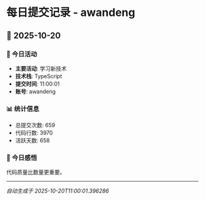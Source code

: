 # 每日提交记录 - awandeng

## 📅 2025-10-20

### 🎯 今日活动
- **主要活动**: 学习新技术
- **技术栈**: TypeScript
- **提交时间**: 11:00:01
- **账号**: awandeng

### 📊 统计信息
- 总提交次数: 659
- 代码行数: 3970
- 活跃天数: 658

### 💭 今日感悟
代码质量比数量更重要。

---
*自动生成于 2025-10-20T11:00:01.396286*
